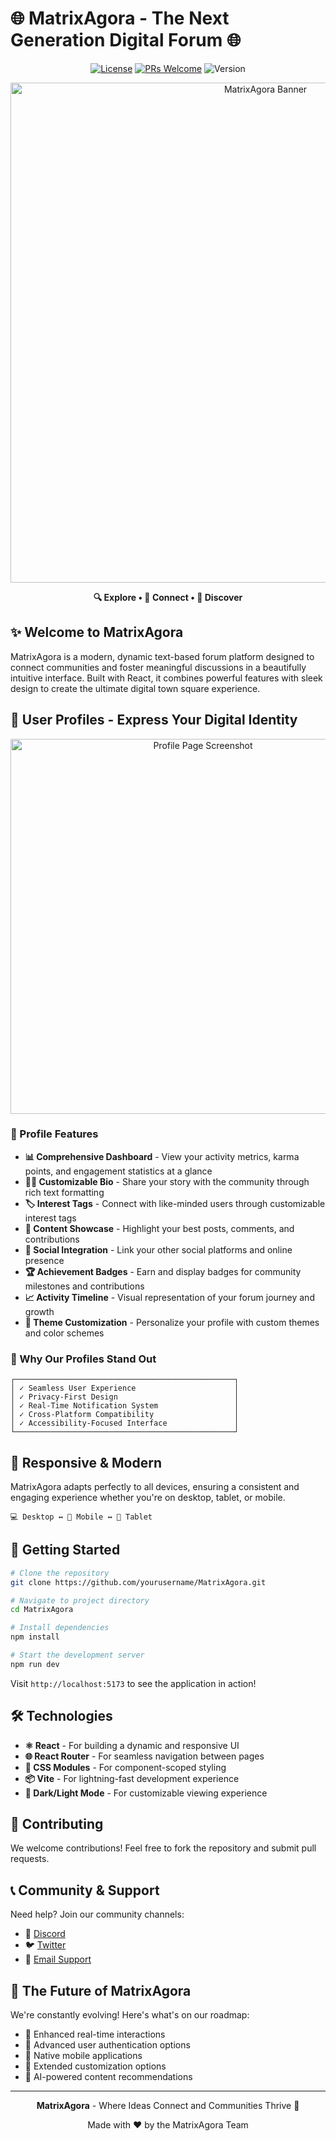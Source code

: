 # 🌐 MatrixAgora - The Next Generation Digital Forum 🌐

<div align="center">
  
  [![License](https://img.shields.io/badge/license-MIT-blue.svg)](LICENSE)
  [![PRs Welcome](https://img.shields.io/badge/PRs-welcome-brightgreen.svg)](CONTRIBUTING.md)
  ![Version](https://img.shields.io/badge/version-1.0.0-orange)
  
  <img src="https://via.placeholder.com/800x400.png?text=MatrixAgora" alt="MatrixAgora Banner" width="800">
  
  **🔍 Explore • 💬 Connect • 🚀 Discover**
  
</div>

## ✨ Welcome to MatrixAgora

MatrixAgora is a modern, dynamic text-based forum platform designed to connect communities and foster meaningful discussions in a beautifully intuitive interface. Built with React, it combines powerful features with sleek design to create the ultimate digital town square experience.

## 👤 User Profiles - Express Your Digital Identity

<div align="center">
  <img src="https://via.placeholder.com/600x300.png?text=Profile+Page" alt="Profile Page Screenshot" width="600">
</div>

### 🌟 Profile Features

- **📊 Comprehensive Dashboard** - View your activity metrics, karma points, and engagement statistics at a glance
- **👨‍💼 Customizable Bio** - Share your story with the community through rich text formatting
- **🏷️ Interest Tags** - Connect with like-minded users through customizable interest tags
- **🧩 Content Showcase** - Highlight your best posts, comments, and contributions
- **🔗 Social Integration** - Link your other social platforms and online presence
- **🏆 Achievement Badges** - Earn and display badges for community milestones and contributions
- **📈 Activity Timeline** - Visual representation of your forum journey and growth
- **🎨 Theme Customization** - Personalize your profile with custom themes and color schemes

### 💫 Why Our Profiles Stand Out

```
┌─────────────────────────────────────────────────┐
│ ✓ Seamless User Experience                      │
│ ✓ Privacy-First Design                          │
│ ✓ Real-Time Notification System                 │
│ ✓ Cross-Platform Compatibility                  │
│ ✓ Accessibility-Focused Interface               │
└─────────────────────────────────────────────────┘
```

## 📱 Responsive & Modern

MatrixAgora adapts perfectly to all devices, ensuring a consistent and engaging experience whether you're on desktop, tablet, or mobile.

```
💻 Desktop ↔️ 📱 Mobile ↔️ 🔄 Tablet
```

## 🚀 Getting Started

```bash
# Clone the repository
git clone https://github.com/yourusername/MatrixAgora.git

# Navigate to project directory
cd MatrixAgora

# Install dependencies
npm install

# Start the development server
npm run dev
```

Visit `http://localhost:5173` to see the application in action!

## 🛠️ Technologies

- **⚛️ React** - For building a dynamic and responsive UI
- **🌐 React Router** - For seamless navigation between pages
- **🎨 CSS Modules** - For component-scoped styling
- **📦 Vite** - For lightning-fast development experience
- **🌙 Dark/Light Mode** - For customizable viewing experience

## 📝 Contributing

We welcome contributions! Feel free to fork the repository and submit pull requests.

## 📞 Community & Support

Need help? Join our community channels:

- 💬 [Discord](https://discord.gg/matrixagora)
- 🐦 [Twitter](https://twitter.com/matrixagora)
- 📧 [Email Support](mailto:support@matrixagora.com)

## 🔮 The Future of MatrixAgora

We're constantly evolving! Here's what's on our roadmap:

- 🔄 Enhanced real-time interactions
- 🔐 Advanced user authentication options
- 📱 Native mobile applications
- 🌈 Extended customization options
- 🤖 AI-powered content recommendations

---

<div align="center">
  <p>
    <strong>MatrixAgora</strong> - Where Ideas Connect and Communities Thrive 💭
  </p>
  <p>
    Made with ❤️ by the MatrixAgora Team
  </p>
</div>
